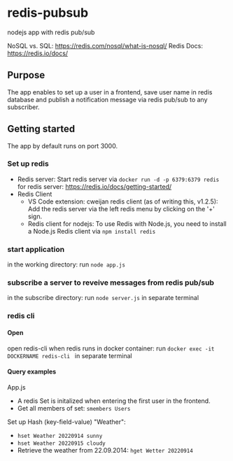 # redis-pubsub

nodejs app with redis pub/sub

NoSQL vs. SQL: https://redis.com/nosql/what-is-nosql/
Redis Docs: https://redis.io/docs/

## Purpose
The app enables to set up a user in a frontend, save user name in redis database and publish a notification message via redis pub/sub to any subscriber. 

## Getting started
The app by default runs on port 3000.
### Set up redis

- Redis server: Start redis server via `docker run -d -p 6379:6379 redis` for redis server: https://redis.io/docs/getting-started/ 
- Redis Client
    - VS Code extension: cweijan redis client (as of writing this, v1.2.5): Add the redis server via the left redis menu by clicking on the '+' sign.
    - Redis client for nodejs: To use Redis with Node.js, you need to install a Node.js Redis client via `npm install redis`

### start application
in the working directory: run `node app.js` 
### subscribe a server to reveive messages from redis pub/sub
in the subscribe directory: run `node server.js` in separate terminal
### redis cli 
#### Open 
open redis-cli when redis runs in docker container: run `docker exec -it DOCKERNAME redis-cli ` in separate terminal
#### Query examples
App.js
- A redis Set is initalized when entering the first user in the frontend. 
- Get all members of set: `smembers Users`


Set up Hash (key-field-value) "Weather": 
- `hset Weather 20220914 sunny`
- `hset Weather 20220915 cloudy`
- Retrieve the weather from 22.09.2014: `hget Wetter 20220914`


